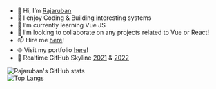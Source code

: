 - 👋 Hi, I’m <a href="https://www.linkedin.com/in/rajaruban-rajindram">Rajaruban</a>
- 👀 I enjoy Coding & Building interesting systems
- 🌱 I’m currently learning Vue JS
- 💞️ I’m looking to collaborate on any projects related to Vue or React!
- 📫 Hire me <a href="https://www.linkedin.com/in/rajaruban-rajindram">here<a>!
- 🌐 Visit my portfolio <a href="https://rajaruban.github.io">here</a>!
- 🌆 Realtime GitHub Skyline <a href="https://skyline.github.com/rajaruban/2021">2021<a> & <a href="https://skyline.github.com/rajaruban/2022">2022<a>
 
![Rajaruban's GitHub stats](https://github-readme-stats.vercel.app/api?username=rajaruban&count_private=true&theme=vision-friendly-dark)
<br/>
[![Top Langs](https://github-readme-stats.vercel.app/api/top-langs/?username=rajaruban&layout=compact&count_private=true&theme=vision-friendly-dark&exclude_repo=DataScienceExperiment_Clustering_Regression_WordCountProbablity,PythonAssessment)](https://github.com/anuraghazra/github-readme-stats)
<!---
rajaruban/rajaruban is a ✨ special ✨ repository because its `README.md` (this file) appears on your GitHub profile.
You can click the Preview link to take a look at your changes.
--->
